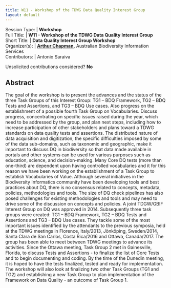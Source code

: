 ```yaml
---
title: W11 - Workshop of the TDWG Data Quality Interest Group
layout: default
---
```



Session Type: | **Workshop**  
Full Title:   | **W11 - Workshop of the TDWG Data Quality Interest Group**  
Short Title:  | **Data Quality Interest Group Workshop**  
Organizer(s): | **[Arthur Chapman](mailto:accounts@achapman.org),** Australian Biodiversity Information Services  
Contributors: | Antonio Saraiva  


Unsolicited contributions considered?  **No**  


<!--**How many 80-minute sessions are you requesting?** 2
Technical Requirements: | Preferably early to mid week to allow for outcomes to be discussed afterwards. Must not clash with DQ Symposia.
-->

## Abstract  

The goal of the workshop is to present the advances and the status of the three Task Groups of this Interest Group: TG1 – BDQ Framework, TG2 – BDQ Tests and Assertions, and TG3 – BDQ Use cases. Also progress on the establishment of a possible fourth Task Group on Vocabularies. Discuss progress, concentrating on specific issues raised during the year, which need to be addressed by the group, and plan next steps, including how to increase participation of other stakeholders and plans toward a TDWG standards on data quality tests and assertions. The distributed nature of data acquisition and digitization, the specific difficulties imposed by some of the data sub-domains, such as taxonomic and geographic, make it important to discuss DQ in biodiversity so that data made available in portals and other systems can be used for various purposes such as education, science, and decision-making. Many Core DQ tests (more than one-third) are dependent upon having controlled vocabularies and it for this reason we have been working on the establishment of a Task Group to establish Vocabularies of Value. Although several initiatives in the Biodiversity Informatics community have been developing tools and best practices about DQ, there is no consensus related to concepts, metadata, policies, methodologies and tools. The size of DQ check pipelines has also posed challenges for existing methodologies and tools and may need to drive some of the discussion on concepts and policies. A joint TDGW/GBIF Interest Group on DQ was approved in 2014. Subsequently three task groups were created: TG1 – BDQ Framework, TG2 – BDQ Tests and Assertions and TG3 – BDQ Use cases. They tackle some of the most important issues identified by the attendants to the previous symposia, held at the TDWG meetings in Florence, Italy/2013, Jönköping, Sweden/2014, Santa Clara de San Carlos, Costa Rica/2016 and Ottawa, Canada/2017. The group has been able to meet between TDWG meetings to advance its activities. Since the Ottawa meeting, Task Group 2 met in Gainesville, Florida, to discuss Tests and Assertions - to finalize the list of Core Tests and to begin documenting and coding. By the time of the Dunedin meeting, it is hoped to have the tests finalized, tested and ready for implementation. The workshop will also look at finalizing two other Task Groups (TG1 and TG2) and establishing a new Task Group to plan implementation of the Framework on Data Quality - an outcome of Task Group 1.

